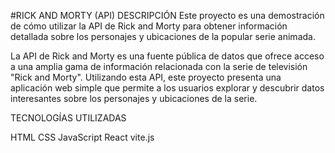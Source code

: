 
#RICK AND MORTY (API)
DESCRIPCIÓN
Este proyecto es una demostración de cómo utilizar la API de Rick and Morty para obtener información detallada sobre los personajes y ubicaciones de la popular serie animada.

La API de Rick and Morty es una fuente pública de datos que ofrece acceso a una amplia gama de información relacionada con la serie de televisión "Rick and Morty". Utilizando esta API, este proyecto presenta una aplicación web simple que permite a los usuarios explorar y descubrir datos interesantes sobre los personajes y ubicaciones de la serie.

TECNOLOGÍAS UTILIZADAS

HTML
CSS
JavaScript
React
vite.js
